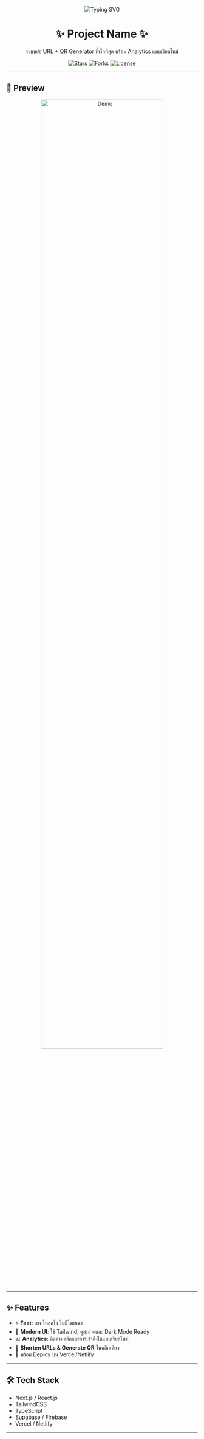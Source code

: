 <!-- README.md -->

<p align="center">
  <img src="https://readme-typing-svg.demolab.com?font=Fira+Code&weight=500&pause=1000&color=00FFFF&center=true&vCenter=true&width=435&lines=🚀+Project+Name;Build+something+people+want" alt="Typing SVG" />
</p>

<h1 align="center">✨ Project Name ✨</h1>

<p align="center">ระบบย่อ URL + QR Generator ที่เร็วที่สุด พร้อม Analytics แบบเรียลไทม์</p>

<p align="center">
  <a href="https://github.com/yourusername/yourrepo">
    <img src="https://img.shields.io/github/stars/yourusername/yourrepo?style=for-the-badge&color=00FFFF" alt="Stars">
  </a>
  <a href="https://github.com/yourusername/yourrepo/fork">
    <img src="https://img.shields.io/github/forks/yourusername/yourrepo?style=for-the-badge&color=FF00FF" alt="Forks">
  </a>
  <a href="https://github.com/yourusername/yourrepo/blob/main/LICENSE">
    <img src="https://img.shields.io/github/license/yourusername/yourrepo?style=for-the-badge&color=00FF7F" alt="License">
  </a>
</p>

---

## 🚀 Preview

<p align="center">
  <img src="https://github.com/yourusername/yourrepo/assets/banner.gif" width="80%" alt="Demo">
</p>

---

## ✨ Features

- ⚡ **Fast**: เบา โหลดไว ไม่มีโฆษณา
- 🎨 **Modern UI**: ใช้ Tailwind, ดูสะอาดและ Dark Mode Ready
- 📊 **Analytics**: ติดตามคลิกและการเข้าถึงได้แบบเรียลไทม์
- 🔗 **Shorten URLs & Generate QR** ในคลิกเดียว
- 🚀 พร้อม Deploy บน Vercel/Netlify

---

## 🛠️ Tech Stack

- Next.js / React.js
- TailwindCSS
- TypeScript
- Supabase / Firebase
- Vercel / Netlify

---
